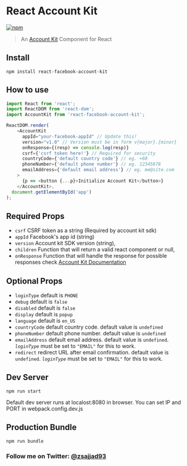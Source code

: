 # React Account Kit

[![npm](https://img.shields.io/npm/dm/react-facebook-account-kit.svg)](https://www.npmjs.com/package/react-facebook-account-kit)

> An [Account Kit](https://developers.facebook.com/docs/accountkit) Component for React


## Install
```
npm install react-facebook-account-kit

```

## How to use
```js
import React from 'react';
import ReactDOM from 'react-dom';
import AccountKit from 'react-facebook-account-kit';

ReactDOM.render(
    <AccountKit
      appId="your-facebook-appId" // Update this!
      version="v1.0" // Version must be in form v{major}.{minor}
      onResponse={(resp) => console.log(resp)}
      csrf={'csrf token here!'} // Required for security
      countryCode={'default country code'} // eg. +60
      phoneNumber={'default phone number'} // eg. 12345678
      emailAddress={'default email address'} // eg. me@site.com
    >
      {p => <button {...p}>Initialize Account Kit</button>}
    </AccountKit>,
  document.getElementById('app')
);
```

## Required Props
- ```csrf``` CSRF token as a string (Required by account kit sdk)
- ```appId``` Facebook's app id (string)
- ```version``` Account kit SDK version (string),
- ```children``` Function that will return a valid react component or null,
- ```onResponse``` Function that will handle the response for possible responses check [Account Kit Documentation](https://developers.facebook.com/docs/accountkit/webjs)

## Optional Props
- ```loginType``` default is ```PHONE```
- ```debug``` default is ```false```
- ```disabled``` default is ```false```
- ```display``` default is ```popup```
- ```language``` default is ```en_US```
- ```countryCode``` default country code. default value is ```undefined```
- ```phoneNumber``` default phone number. default value is ```undefined```
- ```emailAddress``` default email address. default value is ```undefined```.
*`loginType`* must be set to ```"EMAIL"``` for this to work.
- ```redirect``` redirect URL after email confirmation. default value is ```undefined```.
*`loginType`* must be set to ```"EMAIL"``` for this to work.


## Dev Server
```
npm run start

```
Default dev server runs at localost:8080 in browser.
You can set IP and PORT in webpack.config.dev.js

## Production Bundle
```
npm run bundle
```

### Follow me on Twitter: [@zsajjad93](https://twitter.com/zsajjad93)
